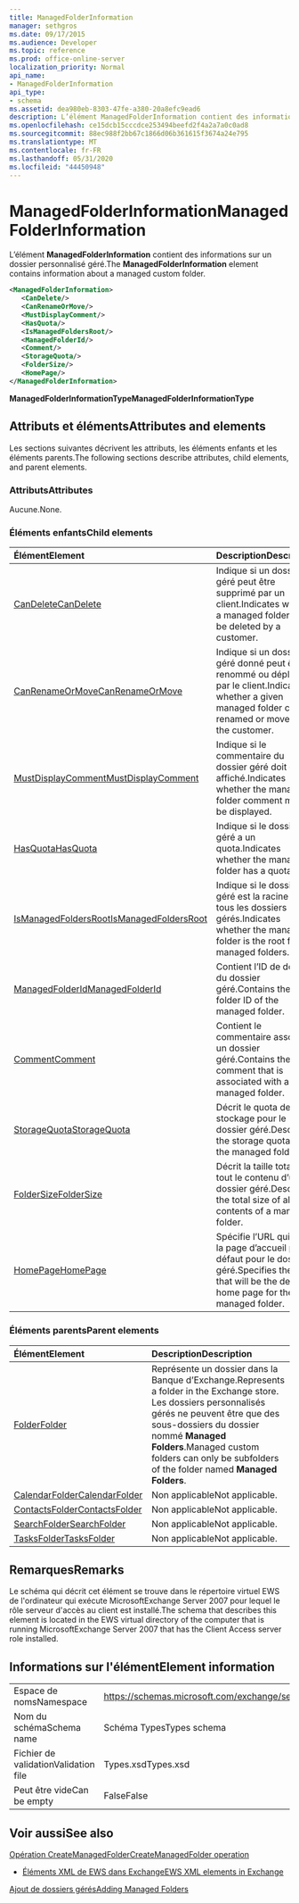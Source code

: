 ```yaml
---
title: ManagedFolderInformation
manager: sethgros
ms.date: 09/17/2015
ms.audience: Developer
ms.topic: reference
ms.prod: office-online-server
localization_priority: Normal
api_name:
- ManagedFolderInformation
api_type:
- schema
ms.assetid: dea980eb-8303-47fe-a380-20a8efc9ead6
description: L’élément ManagedFolderInformation contient des informations sur un dossier personnalisé géré.
ms.openlocfilehash: ce15dcb15cccdce253494beefd2f4a2a7a0c0ad8
ms.sourcegitcommit: 88ec988f2bb67c1866d06b361615f3674a24e795
ms.translationtype: MT
ms.contentlocale: fr-FR
ms.lasthandoff: 05/31/2020
ms.locfileid: "44450948"
---
```

# <a name="managedfolderinformation"></a><span data-ttu-id="9bb8d-103">ManagedFolderInformation</span><span class="sxs-lookup"><span data-stu-id="9bb8d-103">ManagedFolderInformation</span></span>

<span data-ttu-id="9bb8d-104">L’élément **ManagedFolderInformation** contient des informations sur un dossier personnalisé géré.</span><span class="sxs-lookup"><span data-stu-id="9bb8d-104">The **ManagedFolderInformation** element contains information about a managed custom folder.</span></span> 
  
```xml
<ManagedFolderInformation>
   <CanDelete/>
   <CanRenameOrMove/>
   <MustDisplayComment/>
   <HasQuota/>
   <IsManagedFoldersRoot/>
   <ManagedFolderId/>
   <Comment/>
   <StorageQuota/>
   <FolderSize/>
   <HomePage/>
</ManagedFolderInformation>
```

 <span data-ttu-id="9bb8d-105">**ManagedFolderInformationType**</span><span class="sxs-lookup"><span data-stu-id="9bb8d-105">**ManagedFolderInformationType**</span></span>
## <a name="attributes-and-elements"></a><span data-ttu-id="9bb8d-106">Attributs et éléments</span><span class="sxs-lookup"><span data-stu-id="9bb8d-106">Attributes and elements</span></span>

<span data-ttu-id="9bb8d-107">Les sections suivantes décrivent les attributs, les éléments enfants et les éléments parents.</span><span class="sxs-lookup"><span data-stu-id="9bb8d-107">The following sections describe attributes, child elements, and parent elements.</span></span>
  
### <a name="attributes"></a><span data-ttu-id="9bb8d-108">Attributs</span><span class="sxs-lookup"><span data-stu-id="9bb8d-108">Attributes</span></span>

<span data-ttu-id="9bb8d-109">Aucune.</span><span class="sxs-lookup"><span data-stu-id="9bb8d-109">None.</span></span>
  
### <a name="child-elements"></a><span data-ttu-id="9bb8d-110">Éléments enfants</span><span class="sxs-lookup"><span data-stu-id="9bb8d-110">Child elements</span></span>

|<span data-ttu-id="9bb8d-111">**Élément**</span><span class="sxs-lookup"><span data-stu-id="9bb8d-111">**Element**</span></span>|<span data-ttu-id="9bb8d-112">**Description**</span><span class="sxs-lookup"><span data-stu-id="9bb8d-112">**Description**</span></span>|
|:-----|:-----|
|[<span data-ttu-id="9bb8d-113">CanDelete</span><span class="sxs-lookup"><span data-stu-id="9bb8d-113">CanDelete</span></span>](candelete.md) <br/> |<span data-ttu-id="9bb8d-114">Indique si un dossier géré peut être supprimé par un client.</span><span class="sxs-lookup"><span data-stu-id="9bb8d-114">Indicates whether a managed folder can be deleted by a customer.</span></span>  <br/> |
|[<span data-ttu-id="9bb8d-115">CanRenameOrMove</span><span class="sxs-lookup"><span data-stu-id="9bb8d-115">CanRenameOrMove</span></span>](canrenameormove.md) <br/> |<span data-ttu-id="9bb8d-116">Indique si un dossier géré donné peut être renommé ou déplacé par le client.</span><span class="sxs-lookup"><span data-stu-id="9bb8d-116">Indicates whether a given managed folder can be renamed or moved by the customer.</span></span>  <br/> |
|[<span data-ttu-id="9bb8d-117">MustDisplayComment</span><span class="sxs-lookup"><span data-stu-id="9bb8d-117">MustDisplayComment</span></span>](mustdisplaycomment.md) <br/> |<span data-ttu-id="9bb8d-118">Indique si le commentaire du dossier géré doit être affiché.</span><span class="sxs-lookup"><span data-stu-id="9bb8d-118">Indicates whether the managed folder comment must be displayed.</span></span>  <br/> |
|[<span data-ttu-id="9bb8d-119">HasQuota</span><span class="sxs-lookup"><span data-stu-id="9bb8d-119">HasQuota</span></span>](hasquota.md) <br/> |<span data-ttu-id="9bb8d-120">Indique si le dossier géré a un quota.</span><span class="sxs-lookup"><span data-stu-id="9bb8d-120">Indicates whether the managed folder has a quota.</span></span>  <br/> |
|[<span data-ttu-id="9bb8d-121">IsManagedFoldersRoot</span><span class="sxs-lookup"><span data-stu-id="9bb8d-121">IsManagedFoldersRoot</span></span>](ismanagedfoldersroot.md) <br/> |<span data-ttu-id="9bb8d-122">Indique si le dossier géré est la racine de tous les dossiers gérés.</span><span class="sxs-lookup"><span data-stu-id="9bb8d-122">Indicates whether the managed folder is the root for all managed folders.</span></span>  <br/> |
|[<span data-ttu-id="9bb8d-123">ManagedFolderId</span><span class="sxs-lookup"><span data-stu-id="9bb8d-123">ManagedFolderId</span></span>](managedfolderid.md) <br/> |<span data-ttu-id="9bb8d-124">Contient l’ID de dossier du dossier géré.</span><span class="sxs-lookup"><span data-stu-id="9bb8d-124">Contains the folder ID of the managed folder.</span></span>  <br/> |
|[<span data-ttu-id="9bb8d-125">Comment</span><span class="sxs-lookup"><span data-stu-id="9bb8d-125">Comment</span></span>](comment.md) <br/> |<span data-ttu-id="9bb8d-126">Contient le commentaire associé à un dossier géré.</span><span class="sxs-lookup"><span data-stu-id="9bb8d-126">Contains the comment that is associated with a managed folder.</span></span>  <br/> |
|[<span data-ttu-id="9bb8d-127">StorageQuota</span><span class="sxs-lookup"><span data-stu-id="9bb8d-127">StorageQuota</span></span>](storagequota.md) <br/> |<span data-ttu-id="9bb8d-128">Décrit le quota de stockage pour le dossier géré.</span><span class="sxs-lookup"><span data-stu-id="9bb8d-128">Describes the storage quota for the managed folder.</span></span>  <br/> |
|[<span data-ttu-id="9bb8d-129">FolderSize</span><span class="sxs-lookup"><span data-stu-id="9bb8d-129">FolderSize</span></span>](foldersize.md) <br/> |<span data-ttu-id="9bb8d-130">Décrit la taille totale de tout le contenu d’un dossier géré.</span><span class="sxs-lookup"><span data-stu-id="9bb8d-130">Describes the total size of all the contents of a managed folder.</span></span>  <br/> |
|[<span data-ttu-id="9bb8d-131">HomePage</span><span class="sxs-lookup"><span data-stu-id="9bb8d-131">HomePage</span></span>](homepage.md) <br/> |<span data-ttu-id="9bb8d-132">Spécifie l’URL qui sera la page d’accueil par défaut pour le dossier géré.</span><span class="sxs-lookup"><span data-stu-id="9bb8d-132">Specifies the URL that will be the default home page for the managed folder.</span></span>  <br/> |
   
### <a name="parent-elements"></a><span data-ttu-id="9bb8d-133">Éléments parents</span><span class="sxs-lookup"><span data-stu-id="9bb8d-133">Parent elements</span></span>

|<span data-ttu-id="9bb8d-134">**Élément**</span><span class="sxs-lookup"><span data-stu-id="9bb8d-134">**Element**</span></span>|<span data-ttu-id="9bb8d-135">**Description**</span><span class="sxs-lookup"><span data-stu-id="9bb8d-135">**Description**</span></span>|
|:-----|:-----|
|[<span data-ttu-id="9bb8d-136">Folder</span><span class="sxs-lookup"><span data-stu-id="9bb8d-136">Folder</span></span>](folder.md) <br/> |<span data-ttu-id="9bb8d-137">Représente un dossier dans la Banque d’Exchange.</span><span class="sxs-lookup"><span data-stu-id="9bb8d-137">Represents a folder in the Exchange store.</span></span> <span data-ttu-id="9bb8d-138">Les dossiers personnalisés gérés ne peuvent être que des sous-dossiers du dossier nommé **Managed Folders**.</span><span class="sxs-lookup"><span data-stu-id="9bb8d-138">Managed custom folders can only be subfolders of the folder named **Managed Folders**.</span></span>  <br/> |
|[<span data-ttu-id="9bb8d-139">CalendarFolder</span><span class="sxs-lookup"><span data-stu-id="9bb8d-139">CalendarFolder</span></span>](calendarfolder.md) <br/> |<span data-ttu-id="9bb8d-140">Non applicable</span><span class="sxs-lookup"><span data-stu-id="9bb8d-140">Not applicable.</span></span>  <br/> |
|[<span data-ttu-id="9bb8d-141">ContactsFolder</span><span class="sxs-lookup"><span data-stu-id="9bb8d-141">ContactsFolder</span></span>](contactsfolder.md) <br/> |<span data-ttu-id="9bb8d-142">Non applicable</span><span class="sxs-lookup"><span data-stu-id="9bb8d-142">Not applicable.</span></span>  <br/> |
|[<span data-ttu-id="9bb8d-143">SearchFolder</span><span class="sxs-lookup"><span data-stu-id="9bb8d-143">SearchFolder</span></span>](searchfolder.md) <br/> |<span data-ttu-id="9bb8d-144">Non applicable</span><span class="sxs-lookup"><span data-stu-id="9bb8d-144">Not applicable.</span></span>  <br/> |
|[<span data-ttu-id="9bb8d-145">TasksFolder</span><span class="sxs-lookup"><span data-stu-id="9bb8d-145">TasksFolder</span></span>](tasksfolder.md) <br/> |<span data-ttu-id="9bb8d-146">Non applicable</span><span class="sxs-lookup"><span data-stu-id="9bb8d-146">Not applicable.</span></span>  <br/> |
   
## <a name="remarks"></a><span data-ttu-id="9bb8d-147">Remarques</span><span class="sxs-lookup"><span data-stu-id="9bb8d-147">Remarks</span></span>

<span data-ttu-id="9bb8d-148">Le schéma qui décrit cet élément se trouve dans le répertoire virtuel EWS de l'ordinateur qui exécute MicrosoftExchange Server 2007 pour lequel le rôle serveur d'accès au client est installé.</span><span class="sxs-lookup"><span data-stu-id="9bb8d-148">The schema that describes this element is located in the EWS virtual directory of the computer that is running MicrosoftExchange Server 2007 that has the Client Access server role installed.</span></span>
  
## <a name="element-information"></a><span data-ttu-id="9bb8d-149">Informations sur l'élément</span><span class="sxs-lookup"><span data-stu-id="9bb8d-149">Element information</span></span>

|||
|:-----|:-----|
|<span data-ttu-id="9bb8d-150">Espace de noms</span><span class="sxs-lookup"><span data-stu-id="9bb8d-150">Namespace</span></span>  <br/> |https://schemas.microsoft.com/exchange/services/2006/types  <br/> |
|<span data-ttu-id="9bb8d-151">Nom du schéma</span><span class="sxs-lookup"><span data-stu-id="9bb8d-151">Schema name</span></span>  <br/> |<span data-ttu-id="9bb8d-152">Schéma Types</span><span class="sxs-lookup"><span data-stu-id="9bb8d-152">Types schema</span></span>  <br/> |
|<span data-ttu-id="9bb8d-153">Fichier de validation</span><span class="sxs-lookup"><span data-stu-id="9bb8d-153">Validation file</span></span>  <br/> |<span data-ttu-id="9bb8d-154">Types.xsd</span><span class="sxs-lookup"><span data-stu-id="9bb8d-154">Types.xsd</span></span>  <br/> |
|<span data-ttu-id="9bb8d-155">Peut être vide</span><span class="sxs-lookup"><span data-stu-id="9bb8d-155">Can be empty</span></span>  <br/> |<span data-ttu-id="9bb8d-156">False</span><span class="sxs-lookup"><span data-stu-id="9bb8d-156">False</span></span>  <br/> |
   
## <a name="see-also"></a><span data-ttu-id="9bb8d-157">Voir aussi</span><span class="sxs-lookup"><span data-stu-id="9bb8d-157">See also</span></span>



[<span data-ttu-id="9bb8d-158">Opération CreateManagedFolder</span><span class="sxs-lookup"><span data-stu-id="9bb8d-158">CreateManagedFolder operation</span></span>](createmanagedfolder-operation.md)


- [<span data-ttu-id="9bb8d-159">Éléments XML de EWS dans Exchange</span><span class="sxs-lookup"><span data-stu-id="9bb8d-159">EWS XML elements in Exchange</span></span>](ews-xml-elements-in-exchange.md)


[<span data-ttu-id="9bb8d-160">Ajout de dossiers gérés</span><span class="sxs-lookup"><span data-stu-id="9bb8d-160">Adding Managed Folders</span></span>](https://msdn.microsoft.com/library/846658c6-7043-40fb-8439-19f97c2a967f%28Office.15%29.aspx)

